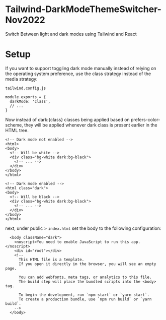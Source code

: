 # Tailwind-DarkModeThemeSwitcher-Nov2022
Switch Between light and dark modes using Tailwind and React

# Setup 

If you want to support toggling dark mode manually instead of relying on the operating system preference, use the class strategy instead of the media strategy:

```tailwind.config.js```
```
module.exports = {
  darkMode: 'class',
  // ...
}
```
Now instead of dark:{class} classes being applied based on prefers-color-scheme, they will be applied whenever dark class is present earlier in the HTML tree.
```
<!-- Dark mode not enabled -->
<html>
<body>
  <!-- Will be white -->
  <div class="bg-white dark:bg-black">
    <!-- ... -->
  </div>
</body>
</html>

<!-- Dark mode enabled -->
<html class="dark">
<body>
  <!-- Will be black -->
  <div class="bg-white dark:bg-black">
    <!-- ... -->
  </div>
</body>
</html>
```
next, under public > ```index.html``` set the body to the following configuration:
```
  <body className="dark">
    <noscript>You need to enable JavaScript to run this app.</noscript>
    <div id="root"></div>
    <!--
      This HTML file is a template.
      If you open it directly in the browser, you will see an empty page.

      You can add webfonts, meta tags, or analytics to this file.
      The build step will place the bundled scripts into the <body> tag.

      To begin the development, run `npm start` or `yarn start`.
      To create a production bundle, use `npm run build` or `yarn build`.
    -->
  </body>
```

